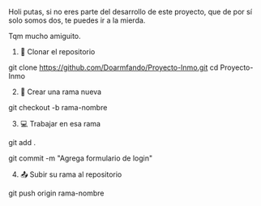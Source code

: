 Holi putas,
si no eres parte del desarrollo de este proyecto, que de por sí solo somos dos, te puedes ir a la mierda.

Tqm mucho amiguito.


1. 🔁 Clonar el repositorio

git clone https://github.com/Doarmfando/Proyecto-Inmo.git
cd Proyecto-Inmo


2. 🌿 Crear una rama nueva

git checkout -b rama-nombre


3. 💻 Trabajar en esa rama

git add .

git commit -m "Agrega formulario de login"


4. 📤 Subir su rama al repositorio

git push origin rama-nombre
